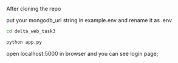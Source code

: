 After cloning the repo 

put your mongodb_url string in example.env and rename it as .env

```bash
cd delta_web_task3
```

```bash
python app.py
```

open localhost:5000 in browser and you can see login page;
